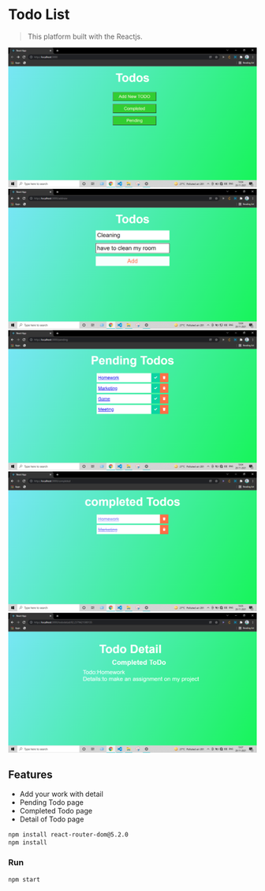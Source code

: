 # Todo List

> This platform built with the Reactjs.

![screenshot](public/photos/Home.png)
![screenshot](public/photos/addNew.png)
![screenshot](public/photos/Pending.png)
![screenshot](public/photos/Completed.png)
![screenshot](public/photos/detailTodo.png)

## Features

- Add your work with detail
- Pending Todo page
- Completed Todo page
- Detail of Todo page

```
npm install react-router-dom@5.2.0
npm install

```

### Run

```
npm start
```
